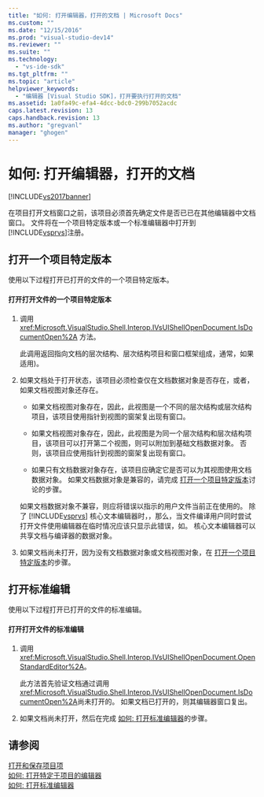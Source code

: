 ```yaml
---
title: "如何: 打开编辑器，打开的文档 | Microsoft Docs"
ms.custom: ""
ms.date: "12/15/2016"
ms.prod: "visual-studio-dev14"
ms.reviewer: ""
ms.suite: ""
ms.technology: 
  - "vs-ide-sdk"
ms.tgt_pltfrm: ""
ms.topic: "article"
helpviewer_keywords: 
  - "编辑器 [Visual Studio SDK]，打开要执行打开的文档"
ms.assetid: 1a0fa49c-efa4-4dcc-bdc0-299b7052acdc
caps.latest.revision: 13
caps.handback.revision: 13
ms.author: "gregvanl"
manager: "ghogen"
---
```

# 如何: 打开编辑器，打开的文档
[!INCLUDE[vs2017banner](../code-quality/includes/vs2017banner.md)]

在项目打开文档窗口之前，该项目必须首先确定文件是否已已在其他编辑器中文档窗口。  文件将在一个项目特定版本或一个标准编辑器中打开到 [!INCLUDE[vsprvs](../code-quality/includes/vsprvs_md.md)]注册。  
  
## 打开一个项目特定版本  
 使用以下过程打开已打开的文件的一个项目特定版本。  
  
#### 打开打开文件的一个项目特定版本  
  
1.  调用 <xref:Microsoft.VisualStudio.Shell.Interop.IVsUIShellOpenDocument.IsDocumentOpen%2A> 方法。  
  
     此调用返回指向文档的层次结构、层次结构项目和窗口框架组成，通常，如果适用\)。  
  
2.  如果文档处于打开状态，该项目必须检查仅在文档数据对象是否存在，或者，如果文档视图对象还存在。  
  
    -   如果文档视图对象存在，因此，此视图是一个不同的层次结构或层次结构项目，该项目使用指针到视图的窗架复出现有窗口。  
  
    -   如果文档视图对象存在，因此，此视图是为同一个层次结构和层次结构项目，该项目可以打开第二个视图，则可以附加到基础文档数据对象。  否则，该项目应使用指针到视图的窗架复出现有窗口。  
  
    -   如果只有文档数据对象存在，该项目应确定它是否可以为其视图使用文档数据对象。  如果文档数据对象是兼容的，请完成 [打开一个项目特定版本](../extensibility/how-to-open-project-specific-editors.md)讨论的步骤。  
  
     如果文档数据对象不兼容，则应将错误以指示的用户文件当前正在使用的。  除了 [!INCLUDE[vsprvs](../code-quality/includes/vsprvs_md.md)] 核心文本编辑器时，，那么，当文件编译用户同时尝试打开文件使用编辑器在临时情况应该只显示此错误，如。  核心文本编辑器可以共享文档与编译器的数据对象。  
  
3.  如果文档尚未打开，因为没有文档数据对象或文档视图对象，在 [打开一个项目特定版本](../extensibility/how-to-open-project-specific-editors.md)的步骤。  
  
## 打开标准编辑  
 使用以下过程打开已打开的文件的标准编辑。  
  
#### 打开打开文件的标准编辑  
  
1.  调用 <xref:Microsoft.VisualStudio.Shell.Interop.IVsUIShellOpenDocument.OpenStandardEditor%2A>。  
  
     此方法首先验证文档通过调用 <xref:Microsoft.VisualStudio.Shell.Interop.IVsUIShellOpenDocument.IsDocumentOpen%2A>尚未打开的。  如果文档已打开的，则其编辑器窗口复出。  
  
2.  如果文档尚未打开，然后在完成 [如何: 打开标准编辑器](../extensibility/how-to-open-standard-editors.md)的步骤。  
  
## 请参阅  
 [打开和保存项目项](../extensibility/internals/opening-and-saving-project-items.md)   
 [如何: 打开特定于项目的编辑器](../extensibility/how-to-open-project-specific-editors.md)   
 [如何: 打开标准编辑器](../extensibility/how-to-open-standard-editors.md)